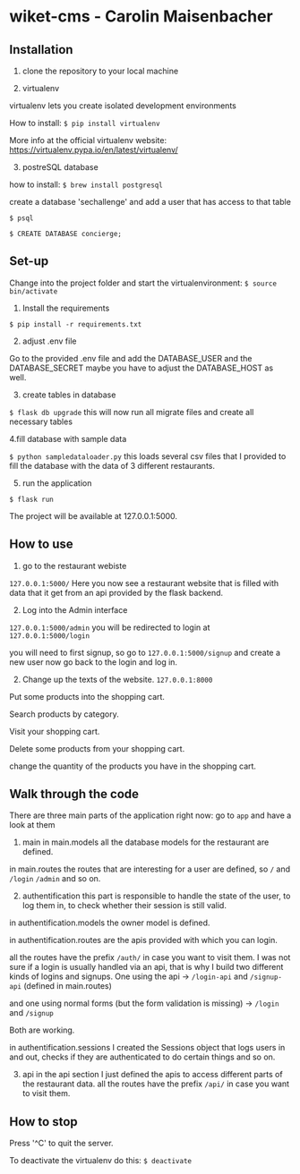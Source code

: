 # wiket-cms - Carolin Maisenbacher

## Installation

1. clone the repository to your local machine

2. virtualenv

virtualenv lets you create isolated development environments

How to install:
`$ pip install virtualenv`

More info at the official virtualenv website: https://virtualenv.pypa.io/en/latest/virtualenv/

3. postreSQL database

how to install:
`$ brew install postgresql`

create a database 'sechallenge' and add a user that has access to that table

`$ psql`

`$ CREATE DATABASE concierge; `



## Set-up
Change into the project folder and start the virtualenvironment:
`$ source bin/activate`

1. Install the requirements

`$ pip install -r requirements.txt`

2. adjust .env file

Go to the provided .env file and add
the DATABASE_USER and the DATABASE_SECRET
maybe you have to adjust the DATABASE_HOST as well.


3. create tables in database

`$ flask db upgrade`
this will now run all migrate files and create all necessary tables


4.fill database with sample data

`$ python sampledataloader.py`
this loads several csv files that I provided to fill the database with the data of 3 different restaurants.


5. run the application

`$ flask run`

The project will be available at 127.0.0.1:5000.


## How to use
1. go to the restaurant webiste

`127.0.0.1:5000/`
Here you now see a restaurant website that is filled with data that it get from an api provided by the flask backend.

2. Log into the Admin interface

`127.0.0.1:5000/admin`
you will be redirected to login at `127.0.0.1:5000/login`

you will need to first signup, so go to `127.0.0.1:5000/signup` and create a new user
now go back to the login and log in.


2. Change up the texts of the website.
`127.0.0.1:8000`

Put some products into the shopping cart.

Search products by category.

Visit your shopping cart. 

Delete some products from your shopping cart.

change the quantity of the products you have in the shopping cart.


## Walk through the code
There are three main parts of the application right now:
go to `app` and have a look at them 

1. main
in main.models all the database models for the restaurant are defined.

in main.routes the routes that are interesting for a user are defined, so `/` and `/login` `/admin` and so on.

2. authentification
this part is responsible to handle the state of the user, to log them in, to check whether their session is still valid.

in authentification.models the owner model is defined.

in authentification.routes are the apis provided with which you can login. 

all the routes have the prefix `/auth/` in case you want to visit them. I was not sure if a login is usually handled via an api, that is why I build two different kinds of logins and signups. One using the api -> `/login-api` and `/signup-api` (defined in main.routes) 

and one using normal forms (but the form validation is missing) -> `/login` and `/signup`

Both are working.

in authentification.sessions
I created the Sessions object that logs users in and out, checks if they are authenticated to do certain things and so on.

3. api
in the api section I just defined the apis to access different parts of the restaurant data. 
all the routes have the prefix `/api/` in case you want to visit them.

## How to stop
Press '^C' to quit the server.

To deactivate the virtualenv do this:
`$ deactivate`
